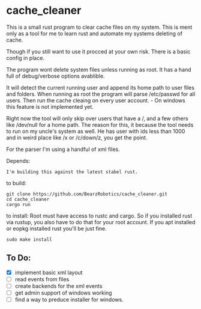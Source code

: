 # cache_cleaner
This is a small rust program to clear cache files on my system. 
This is ment only as a tool for me to learn rust and automate 
my systems deleting of cache.

Though if you still want to use it procced at your own risk.
There is a basic config in place.

The program wont delete system files unless running as root. 
It has a hand full of debug/verbose options avablible.

It will detect the current running user and append its home path
to user files and folders. When running as root the program will 
parse /etc/passwd for all users. Then run the cache cleaing on 
every user account. - On windows this feature is not implemented yet.

Right now the tool will only skip over users that have a /, and a few
others like /dev/null for a home path. The reason for this, it because the 
tool needs to run on my uncle's system as well. He has user with
ids less than 1000 and in weird place like /x or /c/down/z, you
get the point. 

For the parser I'm using a handful of xml files.

Depends:

    I'm building this against the latest stabel rust. 

to build:

    git clone https://github.com/BearzRobotics/cache_cleaner.git
    cd cache_cleaner
    cargo run

to install:
    Root must have access to rustc and cargo. So if you installed rust via rustup,
    you also have to do that for your root account. If you apt installed or eopkg installed
    rust you'll be just fine.

    sudo make install

## To Do:

- [x] implement basic xml layout 
- [ ] read events from files 
- [ ] create backends for the xml events 
- [ ] get admin support of windows working 
- [ ] find a way to preduce installer for windows. 

